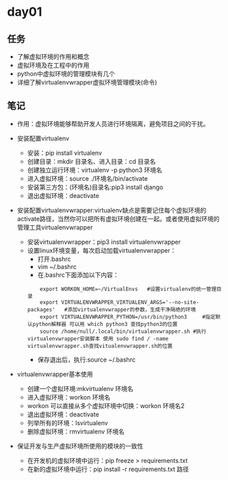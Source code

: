 # day01
## 任务
* 了解虚拟环境的作用和概念
* 虚拟环境及在工程中的作用
* python中虚拟环境的管理模块有几个
* 详细了解virtualenvwrapper虚拟环境管理模块(命令)

## 笔记
* 作用：虚拟环境能够帮助开发人员进行环境隔离，避免项目之间的干扰。

*  安装配置virtualenv
    * 安装：pip install virtualenv
    * 创建目录：mkdir 目录名、进入目录：cd 目录名
    * 创建独立运行环境：virtualenv -p python3 环境名 
    * 进入虚拟环境：source ./环境名/bin/activate 
    * 安装第三方包：(环境名)目录名:pip3 install django 
    * 退出虚拟环境：deactivate

* 安装配置virtualenvwrapper:virtualenv缺点是需要记住每个虚拟环境的activate路径，当然你可以把所有虚拟环境创建在一起。或者使用虚拟环境的管理工具virtualenvwrapper

    * 安装virtualenvwrapper：pip3 install virtualenvwrapper
    * 设置linux环境变量，每次启动加载virtualenvwrapper：
        * 打开.bashrc
        * vim ~/.bashrc
        * 在.bashrc下面添加以下内容：
        ```
            export WORKON_HOME=~/VirtualEnvs   #设置virtualenv的统一管理目录
            export VIRTUALENVWRAPPER_VIRTUALENV_ARGS='--no-site-packages'   #添加virtualenvwrapper的参数，生成干净隔绝的环境
            export VIRTUALENVWRAPPER_PYTHON=/usr/bin/python3     #指定默认python解释器 可以用 which python3 查找python3的位置
            source /home/null/.local/bin/virtualenvwrapper.sh #执行virtualenvwrapper安装脚本 使用 sudo find / -name virtualenvwrapper.sh查找vitualenvwrapper.sh的位置
        ```
        * 保存退出后，执行:source ~/.bashrc

* virtualenvwrapper基本使用
    * 创建一个虚拟环境:mkvirtualenv 环境名
    * 进入虚拟环境：workon 环境名
    * workon 可以直接从多个虚拟环境中切换：workon 环境名2
    * 退出虚拟环境：deactivate
    * 列举所有的环境：lsvirtualenv
    * 删除虚拟环境：rmvirtualenv 环境名

* 保证开发与生产虚拟环境所使用的模块的一致性
    * 在开发机的虚拟环境中运行：pip freeze > requirements.txt
    * 在新的虚拟环境中运行：pip install -r requirements.txt 路径